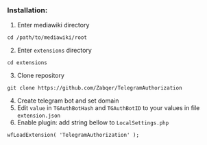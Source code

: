 
### Installation:

1. Enter mediawiki directory
```
cd /path/to/mediawiki/root
```
2. Enter `extensions` directory
```
cd extensions
```
3. Clone repository
```
git clone https://github.com/Zabqer/TelegramAuthorization
```
4. Create telegram bot and set domain
5. Edit `value` in `TGAuthBotHash` and `TGAuthBotID` to your values in file `extension.json`
6. Enable plugin: add string bellow to `LocalSettings.php`
```
wfLoadExtension( 'TelegramAuthorization' );
```
